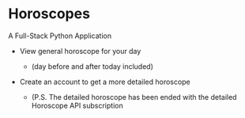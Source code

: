 # Horoscopes

A Full-Stack Python Application

- View general horoscope for your day 
    - (day before and after today included)

- Create an account to get a more detailed horoscope
    - (P.S. The detailed horoscope has been ended with the detailed Horoscope API subscription
